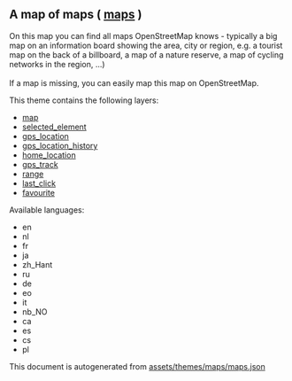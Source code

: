 [//]: # (WARNING: this file is automatically generated. Please find the sources at the bottom and edit those sources)

 A map of maps ( [maps](https://mapcomplete.org/maps) ) 
--------------------------------------------------------



On this map you can find all maps OpenStreetMap knows - typically a big map on an information board showing the area, city or region, e.g. a tourist map on the back of a billboard, a map of a nature reserve, a map of cycling networks in the region, ...) <br/><br/>If a map is missing, you can easily map this map on OpenStreetMap.

This theme contains the following layers:



  - [map](../Layers/map.md)
  - [selected_element](../Layers/selected_element.md)
  - [gps_location](../Layers/gps_location.md)
  - [gps_location_history](../Layers/gps_location_history.md)
  - [home_location](../Layers/home_location.md)
  - [gps_track](../Layers/gps_track.md)
  - [range](../Layers/range.md)
  - [last_click](../Layers/last_click.md)
  - [favourite](../Layers/favourite.md)


Available languages:



  - en
  - nl
  - fr
  - ja
  - zh_Hant
  - ru
  - de
  - eo
  - it
  - nb_NO
  - ca
  - es
  - cs
  - pl
 

This document is autogenerated from [assets/themes/maps/maps.json](https://github.com/pietervdvn/MapComplete/blob/develop/assets/themes/maps/maps.json)
